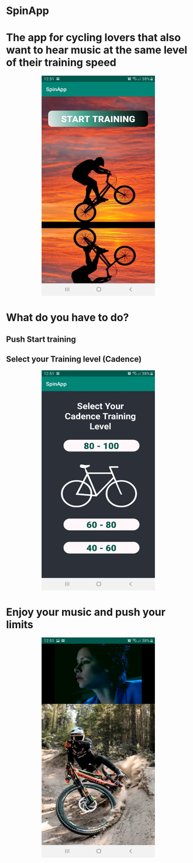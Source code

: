﻿# SpinApp

# The app for cycling lovers that also want to hear music at the same level of their training speed

<p align="center">
  <img width="310" height="600" src="/Images/SC4.jpg">
</p>

# What do you have to do?
 
## Push Start training

## Select your Training level (Cadence)

<p align="center">
  <img width="310" height="600" src="/Images/SC5.jpg">
</p>

# Enjoy your music and push your limits

<p align="center">
  <img width="310" height="600" src="/Images/SC6.jpg">
</p>
